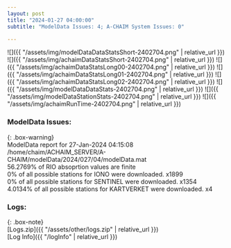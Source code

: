 ```yaml
---
layout: post
title: "2024-01-27 04:00:00"
subtitle: "ModelData Issues: 4; A-CHAIM System Issues: 0"

---
```


![]({{ "/assets/img/modelDataDataStatsShort-2402704.png" | relative_url }})
![]({{ "/assets/img/achaimDataStatsShort-2402704.png" | relative_url }})
![]({{ "/assets/img/achaimDataStatsLong00-2402704.png" | relative_url }})
![]({{ "/assets/img/achaimDataStatsLong01-2402704.png" | relative_url }})
![]({{ "/assets/img/achaimDataStatsLong02-2402704.png" | relative_url }})
![]({{ "/assets/img/modelDataDataStats-2402704.png" | relative_url }})
![]({{ "/assets/img/modelDataStationStats-2402704.png" | relative_url }})
![]({{ "/assets/img/achaimRunTime-2402704.png" | relative_url }})


### ModelData Issues:  
  
{: .box-warning}  
 ModelData report for 27-Jan-2024 04:15:08   
 /home/chaim/ACHAIM_SERVER/A-CHAIM/modelData/2024/027/04/modelData.mat   
 56.2769% of RIO absoprtion values are finite   
 0% of all possible stations for IONO were downloaded. x1899   
 0% of all possible stations for SENTINEL were downloaded. x1354   
 4.0134% of all possible stations for KARTVERKET were downloaded. x4   
  


### Logs:  
  
{: .box-note}  
[Logs.zip]({{ "/assets/other/logs.zip" | relative_url }})  
[Log Info]({{ "/logInfo" | relative_url }})  
